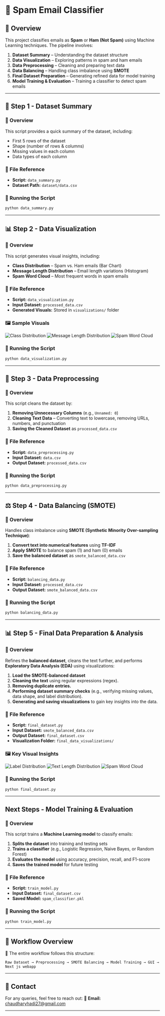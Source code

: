 # 📧 Spam Email Classifier

## 📌 Overview
This project classifies emails as **Spam** or **Ham (Not Spam)** using Machine Learning techniques. The pipeline involves:

1. **Dataset Summary** – Understanding the dataset structure  
2. **Data Visualization** – Exploring patterns in spam and ham emails  
3. **Data Preprocessing** – Cleaning and preparing text data  
4. **Data Balancing** – Handling class imbalance using **SMOTE**  
5. **Final Dataset Preparation** – Generating refined data for model training  
6. **Model Training & Evaluation** – Training a classifier to detect spam emails  

---

## 📝 Step 1 - Dataset Summary

### 🔹 Overview
This script provides a quick summary of the dataset, including:
- First 5 rows of the dataset
- Shape (number of rows & columns)
- Missing values in each column
- Data types of each column

### 📂 File Reference
- **Script:** `data_summary.py`
- **Dataset Path:** `dataset/data.csv`

### 🚀 Running the Script
```bash
python data_summary.py
```

---
## 📊 Step 2 - Data Visualization

### 🔹 Overview
This script generates visual insights, including:
- **Class Distribution** – Spam vs. Ham emails (Bar Chart)
- **Message Length Distribution** – Email length variations (Histogram)
- **Spam Word Cloud** – Most frequent words in spam emails

### 📂 File Reference
- **Script:** `data_visualization.py`
- **Input Dataset:** `processed_data.csv`
- **Generated Visuals:** Stored in `visualizations/` folder

### 🖼️ Sample Visuals
![Class Distribution](visualizations/class_distribution.png)
![Message Length Distribution](visualizations/message_length_distribution.png)
![Spam Word Cloud](visualizations/spam_wordcloud.png)

### 🚀 Running the Script
```bash
python data_visualization.py
```

---
## 🧹 Step 3 - Data Preprocessing

### 🔹 Overview
This script cleans the dataset by:
1. **Removing Unnecessary Columns** (e.g., `Unnamed: 0`)
2. **Cleaning Text Data** – Converting text to lowercase, removing URLs, numbers, and punctuation
3. **Saving the Cleaned Dataset** as `processed_data.csv`

### 📂 File Reference
- **Script:** `data_preprocessing.py`
- **Input Dataset:** `data.csv`
- **Output Dataset:** `processed_data.csv`

### 🚀 Running the Script
```bash
python data_preprocessing.py
```

---
## ⚖️ Step 4 - Data Balancing (SMOTE)

### 🔹 Overview
Handles class imbalance using **SMOTE (Synthetic Minority Over-sampling Technique)**:
1. **Convert text into numerical features** using **TF-IDF**
2. **Apply SMOTE** to balance spam (1) and ham (0) emails
3. **Save the balanced dataset** as `smote_balanced_data.csv`

### 📂 File Reference
- **Script:** `balancing_data.py`
- **Input Dataset:** `processed_data.csv`
- **Output Dataset:** `smote_balanced_data.csv`

### 🚀 Running the Script
```bash
python balancing_data.py
```

---
## 📊 Step 5 - Final Data Preparation & Analysis

### 🔹 Overview
Refines the **balanced dataset**, cleans the text further, and performs **Exploratory Data Analysis (EDA)** using visualizations:
1. **Load the SMOTE-balanced dataset**
2. **Cleaning the text** using regular expressions (regex).
3. **Removing duplicate entries.** 
4. **Performing dataset summary checks** (e.g., verifying missing values, data shape, and label distribution).
5. **Generating and saving visualizations** to gain key insights into the data.

### 📂 File Reference
- **Script:** `final_dataset.py`
- **Input Dataset:** `smote_balanced_data.csv`
- **Output Dataset:** `final_dataset.csv`
- **Visualization Folder:** `final_data_visualizations/`

### 🖼️ Key Visual Insights
![Label Distribution](final_data_visualizations/label_distribution.png)
![Text Length Distribution](final_data_visualizations/text_length_distribution.png)
![Spam Word Cloud](final_data_visualizations/spam_wordcloud.png)

### 🚀 Running the Script
```bash
python final_dataset.py
```

---
## Next Steps - Model Training & Evaluation

### 🔹 Overview
This script trains a **Machine Learning model** to classify emails:
1. **Splits the dataset** into training and testing sets
2. **Trains a classifier** (e.g., Logistic Regression, Naive Bayes, or Random Forest)
3. **Evaluates the model** using accuracy, precision, recall, and F1-score
4. **Saves the trained model** for future testing

### 📂 File Reference
- **Script:** `train_model.py`
- **Input Dataset:** `final_dataset.csv`
- **Saved Model:** `spam_classifier.pkl`

### 🚀 Running the Script
```bash
python train_model.py
```

---
## 🔄 Workflow Overview
📌 The entire workflow follows this structure:
```plaintext
Raw Dataset → Preprocessing → SMOTE Balancing → Model Training → GUI → Next js webapp
```

---
## 📩 Contact
For any queries, feel free to reach out:
📧 **Email:** chaudharyhadi27@gmail.com

---
